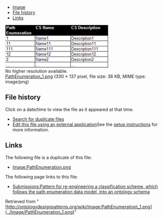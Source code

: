 * [Image](../Image/PathEnumeration_1.png#file)
* [File history](../Image/PathEnumeration_1.png#filehistory)
* [Links](../Image/PathEnumeration_1.png#filelinks)

[![Image:PathEnumeration 1.png](../images/d/d0/PathEnumeration_1.png)](../images/d/d0/PathEnumeration_1.png)  
No higher resolution available.  
[PathEnumeration\_1.png](../images/d/d0/PathEnumeration_1.png)‎ (330 × 137 pixel, file size: 38 KB, MIME type: image/png)

## File history

Click on a date/time to view the file as it appeared at that time.



  
* [Search for duplicate files](http://ontologydesignpatterns.org/wiki/Special:FileDuplicateSearch/PathEnumeration_1.png "Special:FileDuplicateSearch/PathEnumeration 1.png")
* [Edit this file using an external application](http://ontologydesignpatterns.org/wiki/index.php?title=Image:PathEnumeration_1.png&action=edit&externaledit=true&mode=file "Image:PathEnumeration 1.png")See the [setup instructions](http://www.mediawiki.org/wiki/Manual:External_editors "http://www.mediawiki.org/wiki/Manual:External_editors") for more information.

## Links



The following file is a duplicate of this file:


* [Image:PathEnumeration.png](../Image/PathEnumeration.png "Image:PathEnumeration.png")


The following page links to this file:


* [Submissions:Pattern for re-engineering a classification scheme, which follows the path enumeration data model, into an ontology schema](../Submissions/Pattern_for_re-engineering_a_classification_scheme,_which_follows_the_path_enumeration_data_model,_into_an_ontology_schema "Submissions:Pattern for re-engineering a classification scheme, which follows the path enumeration data model, into an ontology schema")


Retrieved from "[http://ontologydesignpatterns.org/wiki/Image:PathEnumeration\_1.png](../Image/PathEnumeration_1.png)"